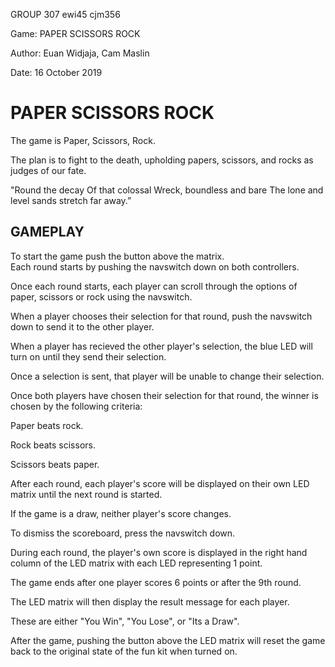 GROUP 307 ewi45 cjm356

Game: PAPER SCISSORS ROCK

Author: Euan Widjaja, Cam Maslin

Date: 16 October 2019

# PAPER SCISSORS ROCK

The game is Paper, Scissors, Rock.

The plan is to fight to the death, upholding papers, scissors, and rocks as judges of our fate.

"Round the decay
 Of that colossal Wreck, boundless and bare
 The lone and level sands stretch far away.”

## GAMEPLAY

To start the game push the button above the matrix.<br>Each round starts by pushing the navswitch down on both controllers. 

Once each round starts, each player can scroll through the options of paper, scissors or rock using the navswitch.

When a player chooses their selection for that round, push the navswitch down to send it to the other player. 

When a player has recieved the other player's selection, the blue LED will turn on until they send their selection. 

Once a selection is sent, that player will be unable to change their selection.


Once both players have chosen their selection for that round, the winner is chosen by the following criteria:

Paper beats rock.

Rock beats scissors.

Scissors beats paper.


After each round, each player's score will be displayed on their own LED matrix until the next round is started. 

If the game is a draw, neither player's score changes. 

To dismiss the scoreboard, press the navswitch down.

During each round, the player's own score is displayed in the right hand column of the LED matrix with each LED representing 1 point.


The game ends after one player scores 6 points or after the 9th round.

The LED matrix will then display the result message for each player. 

These are either "You Win", "You Lose", or "Its a Draw".


After the game, pushing the button above the LED matrix will reset the game back to the original state of the fun kit when turned on.
